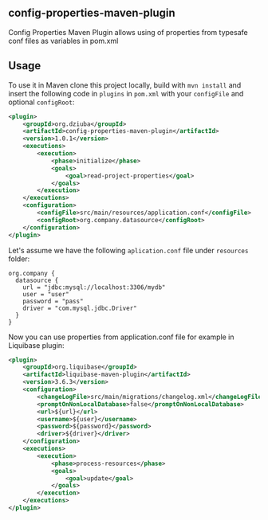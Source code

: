 ## config-properties-maven-plugin

Config Properties Maven Plugin allows using of properties from typesafe conf files as variables in pom.xml

## Usage

To use it in Maven clone this project locally, build with `mvn install` and insert the following code in `plugins` in `pom.xml` with your `configFile` and optional `configRoot`:

```xml
<plugin>
    <groupId>org.dziuba</groupId>
    <artifactId>config-properties-maven-plugin</artifactId>
    <version>1.0.1</version>
    <executions>
        <execution>
            <phase>initialize</phase>
            <goals>
                <goal>read-project-properties</goal>
            </goals>
        </execution>
    </executions>
    <configuration>
        <configFile>src/main/resources/application.conf</configFile>
        <configRoot>org.company.datasource</configRoot>
    </configuration>
</plugin>
```

Let's assume we have the following `aplication.conf` file under `resources` folder:

```properties
org.company {
  datasource {
    url = "jdbc:mysql://localhost:3306/mydb"
    user = "user"
    password = "pass"
    driver = "com.mysql.jdbc.Driver"
  }
}
```

Now you can use properties from application.conf file for example in Liquibase plugin:

```xml
<plugin>
    <groupId>org.liquibase</groupId>
    <artifactId>liquibase-maven-plugin</artifactId>
    <version>3.6.3</version>
    <configuration>
        <changeLogFile>src/main/migrations/changelog.xml</changeLogFile>
        <promptOnNonLocalDatabase>false</promptOnNonLocalDatabase>
        <url>${url}</url>
        <username>${user}</username>
        <password>${password}</password>
        <driver>${driver}</driver>
    </configuration>
    <executions>
        <execution>
            <phase>process-resources</phase>
            <goals>
                <goal>update</goal>
            </goals>
        </execution>
    </executions>
</plugin>
```
